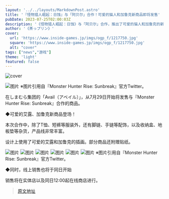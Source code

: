 ```yaml
---
layout: '../../layouts/MarkdownPost.astro'
title: '『怪物猎人崛起：日蚀』与「阿贝尔」合作！可爱的猫人和加鲁克新商品即将发售'
pubDate: 2023-07-25T02:00:03Z
description: '《怪物猎人崛起：日蚀》与「阿贝尔」合作，推出了可爱的猫人和加鲁克的新商品。'
author: '《茶っプリン》'
cover:
  url: 'https://www.inside-games.jp/imgs/ogp_f/1217750.jpg'
  square: 'https://www.inside-games.jp/imgs/ogp_f/1217750.jpg'
  alt: "cover"
tags: ["news","游戏"]
theme: 'light'
featured: false
---
```


![cover](https://www.inside-games.jp/imgs/ogp_f/1217750.jpg)

![图片](https://www.inside-games.jp/imgs/zoom/1217745.jpg)
※图片引用自『Monster Hunter Rise: Sunbreak』官方Twitter。

在しまむら集团的「Avail（アベイル）」，从7月29日开始将发售与『Monster Hunter Rise: Sunbreak』合作的商品。

◆可爱的艾露、加鲁克新商品登场！

本次合作中，除了T恤、短裤等服装外，还有脚链、手链等配饰，以及收纳盒、地板垫等杂货，产品线非常丰富。

设计上使用了可爱的艾露和加鲁克的插画。部分商品还附赠贴纸。

![图片](https://www.inside-games.jp/imgs/zoom/1217742.jpg)
![图片](https://www.inside-games.jp/imgs/zoom/1217748.jpg)
![图片](https://www.inside-games.jp/imgs/zoom/1217749.jpg)
![图片](https://www.inside-games.jp/imgs/zoom/1217743.jpg)
![图片](https://www.inside-games.jp/imgs/zoom/1217744.jpg)
![图片](https://www.inside-games.jp/imgs/zoom/1217746.jpg)
※图片引用自『Monster Hunter Rise: Sunbreak』官方Twitter。

◆同时，线上销售也将于同日开始

销售将在实体店以及同日12:00起在线商店进行。

>[原文地址](https://www.inside-games.jp/article/2023/07/25/147379.html)  